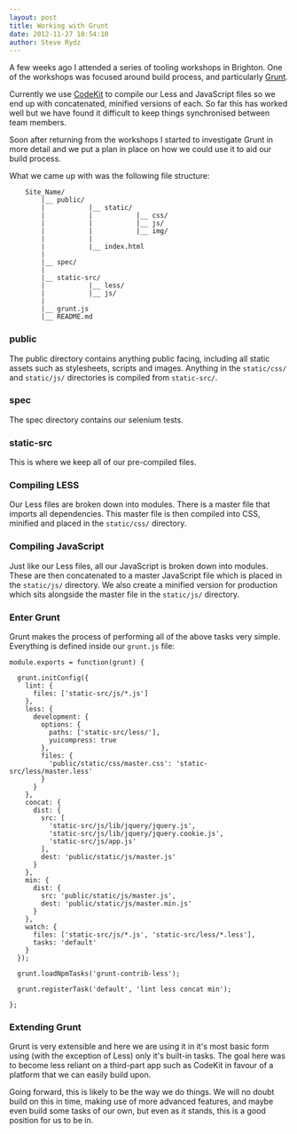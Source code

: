 ```yaml
---
layout: post
title: Working with Grunt
date: 2012-11-27 10:54:10
author: Steve Rydz
---
```


A few weeks ago I attended a series of tooling workshops in Brighton. One of the workshops was focused around build process, and particularly [Grunt](http://gruntjs.com).

Currently we use [CodeKit](http://incident57.com/codekit/) to compile our Less and JavaScript files so we end up with concatenated, minified versions of each. So far this has worked well but we have found it difficult to keep things synchronised between team members.

Soon after returning from the workshops I started to investigate Grunt in more detail and we put a plan in place on how we could use it to aid our build process.

What we came up with was the following file structure:

		Site_Name/
			|__ public/
			|			|__ static/
			|			|			|__ css/
			|		  	|			|__ js/
			|			|			|__ img/
			|			|
			|			|__ index.html
			|
			|__ spec/
			|
			|__ static-src/
			|			|__ less/
			|			|__ js/
			|
			|__ grunt.js
			|__ README.md

### public
The public directory contains anything public facing, including all static assets such as stylesheets, scripts and images. Anything in the <code>static/css/</code> and <code>static/js/</code> directories is compiled from <code>static-src/</code>.

### spec
The spec directory contains our selenium tests.

### static-src
This is where we keep all of our pre-compiled files. 

### Compiling LESS
Our Less files are broken down into modules. There is a master file that imports all dependencies. This master file is then compiled into CSS, minified and placed in the <code>static/css/</code> directory.

### Compiling JavaScript
Just like our Less files, all our JavaScript is broken down into modules. These are then concatenated to a master JavaScript file which is placed in the <code>static/js/</code> directory. We also create a minified version for production which sits alongside the master file in the <code>static/js/</code> directory.

### Enter Grunt
Grunt makes the process of performing all of the above tasks very simple. Everything is defined inside our <code>grunt.js</code> file:

    module.exports = function(grunt) {

      grunt.initConfig({
        lint: {
          files: ['static-src/js/*.js']
        },
        less: {
          development: {
            options: {
              paths: ['static-src/less/'],
              yuicompress: true
            },
            files: {
              'public/static/css/master.css': 'static-src/less/master.less'
            }
          }
        },
        concat: {
          dist: {
            src: [
              'static-src/js/lib/jquery/jquery.js',
              'static-src/js/lib/jquery/jquery.cookie.js',
              'static-src/js/app.js'
            ],
            dest: 'public/static/js/master.js'
          }
        },
        min: {
          dist: {
            src: 'public/static/js/master.js',
            dest: 'public/static/js/master.min.js'
          }
        },
        watch: {
          files: ['static-src/js/*.js', 'static-src/less/*.less'],
          tasks: 'default'
        }
      });

      grunt.loadNpmTasks('grunt-contrib-less');
      
      grunt.registerTask('default', 'lint less concat min');

    };

### Extending Grunt
Grunt is very extensible and here we are using it in it's most basic form using (with the exception of Less) only it's built-in tasks. The goal here was to become less reliant on a third-part app such as CodeKit in favour of a platform that we can easily build upon.

Going forward, this is likely to be the way we do things. We will no doubt build on this in time, making use of more advanced features, and maybe even build some tasks of our own, but even as it stands, this is a good position for us to be in.

